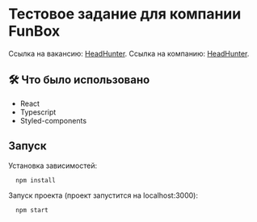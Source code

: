 # Тестовое задание для компании FunBox

Ссылка на вакансию: [HeadHunter](https://spb.hh.ru/vacancy/66901246?hhtmFrom=vacancy_response).
Ссылка на компанию: [HeadHunter](https://spb.hh.ru/employer/89953?hhtmFrom=vacancy).

## 🛠 Что было использовано
* React
* Typescript
* Styled-components

## Запуск

Установка зависимостей:
```bash
  npm install
```

Запуск проекта (проект запустится на localhost:3000):
```bash
  npm start
``` 
